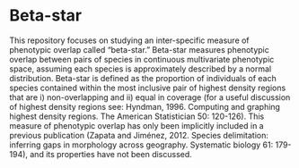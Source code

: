 # Beta-star
This repository focuses on studying an inter-specific measure of phenotypic overlap called “beta-star.” Beta-star measures phenotypic overlap between pairs of species in continuous multivariate phenotypic space, assuming each species is approximately described by a normal distribution. Beta-star is defined as the proportion of individuals of each species contained within the most inclusive pair of highest density regions that are i) non-overlapping and ii) equal in coverage (for a useful discussion of highest density regions see: Hyndman, 1996. Computing and graphing highest density regions. The American Statistician 50: 120-126). This measure of phenotypic overlap has only been implicitly included in a previous publication (Zapata and Jiménez, 2012. Species delimitation: inferring gaps in morphology across geography. Systematic biology 61: 179-194), and its properties have not been discussed.
